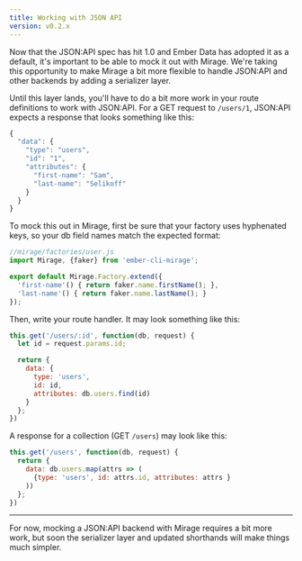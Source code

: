 ```yaml
---
title: Working with JSON API
version: v0.2.x
---
```


Now that the JSON:API spec has hit 1.0 and Ember Data has adopted it as a default, it's important to be able to mock it out with Mirage. We're taking this opportunity to make Mirage a bit more flexible to handle JSON:API and other backends by adding a serializer layer.

Until this layer lands, you'll have to do a bit more work in your route definitions to work with JSON:API. For a GET request to `/users/1`, JSON:API expects a response that looks something like this:

```js
{
  "data": {
    "type": "users",
    "id": "1",
    "attributes": {
      "first-name": "Sam",
      "last-name": "Selikoff"
    }
  }
}
```

To mock this out in Mirage, first be sure that your factory uses hyphenated keys, so your db field names match the expected format:

```js
//mirage/factories/user.js
import Mirage, {faker} from 'ember-cli-mirage';

export default Mirage.Factory.extend({
  'first-name'() { return faker.name.firstName(); },
  'last-name'() { return faker.name.lastName(); }
});
```

Then, write your route handler. It may look something like this:

```js
this.get('/users/:id', function(db, request) {
  let id = request.params.id;

  return {
    data: {
      type: 'users',
      id: id,
      attributes: db.users.find(id)
    }
  };
})
```

A response for a collection (GET `/users`) may look like this:

```js
this.get('/users', function(db, request) {
  return {
    data: db.users.map(attrs => (
      {type: 'users', id: attrs.id, attributes: attrs }
    ))
  };
})
```

---

For now, mocking a JSON:API backend with Mirage requires a bit more work, but soon the serializer layer and updated shorthands will make things much simpler.
